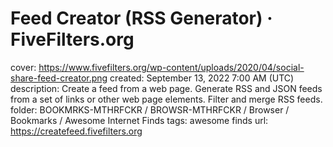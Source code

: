 # Feed Creator (RSS Generator) · FiveFilters.org

cover: https://www.fivefilters.org/wp-content/uploads/2020/04/social-share-feed-creator.png
created: September 13, 2022 7:00 AM (UTC)
description: Create a feed from a web page. Generate RSS and JSON feeds from a set of links or other web page elements. Filter and merge RSS feeds.
folder: BOOKMRKS-MTHRFCKR / BROWSR-MTHRFCKR / Browser / Bookmarks / Awesome Internet Finds
tags: awesome finds
url: https://createfeed.fivefilters.org